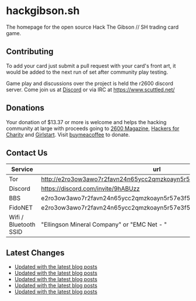 # hackgibson.sh
The homepage for the open source Hack The Gibson // SH trading card game.


## Contributing

To add your card just submit a pull request with your card's front art, it would be added to the next run of set after community play testing.

Game play and discussions over the project is held the r2600 discord server. Come join us at [Discord](https://discord.com/invite/9hABUzz) or via IRC at https://www.scuttled.net/


## Donations

Your donation of $13.37 or more is welcome and helps the hacking community at large with proceeds going to [2600 Magazine](https://2600.com/), [Hackers for Charity](https://hackersforcharity.org) and [Girlstart](https://girlstart.org).  Visit [buymeacoffee](https://www.buymeacoffee.com/hackgibson.sh) to donate.


## Contact Us

Service | url
-|-
Tor | http://e2ro3ow3awo7r2favn24n65ycc2qmzkoayn5r57e3f56nvjwdcgg32ad.onion
Discord | https://discord.com/invite/9hABUzz
BBS | e2ro3ow3awo7r2favn24n65ycc2qmzkoayn5r57e3f56nvjwdcgg32ad.onion:23
FidoNET | e2ro3ow3awo7r2favn24n65ycc2qmzkoayn5r57e3f56nvjwdcgg32ad.onion:24554
Wifi / Bluetooth SSID | "Ellingson Mineral Company" or "EMC Net - <fidonet address>"

## Latest Changes
<!-- BLOG-POST-LIST:START -->
- [Updated with the latest blog posts](https://github.com/DFW2600/hackgibson.sh/commit/bece4b5f7fd535d9fd6ab7307dd29bc3559a52e2)
- [Updated with the latest blog posts](https://github.com/DFW2600/hackgibson.sh/commit/ef83f82ef36e1374f4102e8557c1220885b9b6f1)
- [Updated with the latest blog posts](https://github.com/DFW2600/hackgibson.sh/commit/2518380833d5d3e4c2af63824028e7de80b15c43)
- [Updated with the latest blog posts](https://github.com/DFW2600/hackgibson.sh/commit/bb26faaed8f8f3d7838f8cd39daa827419ae786c)
- [Updated with the latest blog posts](https://github.com/DFW2600/hackgibson.sh/commit/3990fd2e71b9ba5e67e89bde817ec3989c28636b)
<!-- BLOG-POST-LIST:END -->

